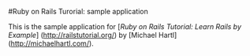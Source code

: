#Ruby on Rails Turorial: sample application

This is the sample application for
[*Ruby on Rails Tutorial: Learn Rails by Example*] (http://railstutorial.org/)
by [Michael Hartl] (http://michaelhartl.com/).